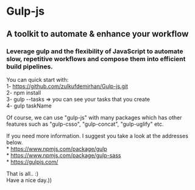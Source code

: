 # Gulp-js
## A toolkit to automate &amp; enhance your workflow
### Leverage gulp and the flexibility of JavaScript to automate slow, repetitive workflows and compose them into efficient build pipelines.

 You can quick start with:  
    1- https://github.com/zulkufdemirhan/Gulp-js.git  
    2- npm install  
    3- gulp --tasks  => you can see your tasks that you create  
    4- gulp taskName  
  
 Of course, we can use "gulp-js" with many packages which has other features such as "gulp-csso", "gulp-concat", "gulp-uglify" etc.  
 
 If you need more information. I suggest you take a look at the addresses below.   
    * https://www.npmjs.com/package/gulp  
    * https://www.npmjs.com/package/gulp-sass  
    * https://gulpjs.com/  
  
 
That is all.. :)  
Have a nice day.))
  
